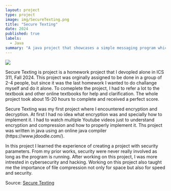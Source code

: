 ```yaml
---
layout: project
type: project
image: img/SecureTexting.png
title: "Secure Texting"
date: 2024
published: true
labels:
  - Java
summary: "A java project that showcases a simple messaging program which includes encryption that I developed in ICS 311."
---
```


<img class="img-fluid" src="../img/vacay/vacay-home-page.png">
<p>
Secure Texting is project is a homework project that I devopled alone in ICS 311, Fall 2024. This project was orginally assigned to be done in a group of 2-4 people, but since it was the last homework I wanted to do challange myself and do it alone. To comeplete the project, I had to refer a lot to the textbook and other online textbooks for help and clarification. The whole project took about 15-20 hours to complete and received a perfect score. 
</p>
<p>
Secure Texting was my first project where I encountered encryption and decryption. At first I had no idea what encryption was and specially how to implement it. I had to watch multiple Youtube videos just to understand encryption and compression and how to properly implement it. Ths project was written in java using an online java compiler (https://www.jdoodle.com/). 
</p>
<p>
In this project I learned the experience of creating a project with security parameters. From my prior works, security were never really involved as long as the program is running. After working on this project, I was more intrested in cybersecurity and hacking. Working on this project also taught me the importance of file compression not only for space but also for speed and security.
</p>



Source: <a href="https://github.com/dominic-isaac-molina/Secure-Texting">Secure Texting</a>
